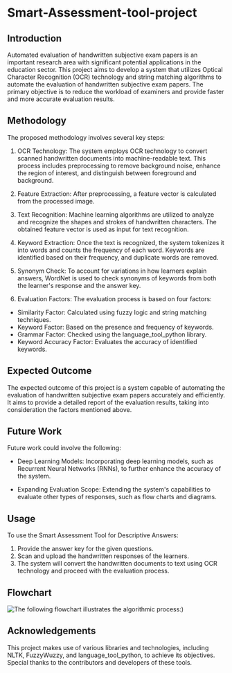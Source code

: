 # Smart-Assessment-tool-project

## Introduction
Automated evaluation of handwritten subjective exam papers is an important research area with significant potential applications in the education sector. This project aims to develop a system that utilizes Optical Character Recognition (OCR) technology and string matching algorithms to automate the evaluation of handwritten subjective exam papers. The primary objective is to reduce the workload of examiners and provide faster and more accurate evaluation results.

## Methodology
The proposed methodology involves several key steps:

1. OCR Technology: The system employs OCR technology to convert scanned handwritten documents into machine-readable text. This process includes preprocessing to remove background noise, enhance the region of interest, and distinguish between foreground and background.

2. Feature Extraction: After preprocessing, a feature vector is calculated from the processed image.

3. Text Recognition: Machine learning algorithms are utilized to analyze and recognize the shapes and strokes of handwritten characters. The obtained feature vector is used as input for text recognition.

4. Keyword Extraction: Once the text is recognized, the system tokenizes it into words and counts the frequency of each word. Keywords are identified based on their frequency, and duplicate words are removed.

5. Synonym Check: To account for variations in how learners explain answers, WordNet is used to check synonyms of keywords from both the learner's response and the answer key.

6. Evaluation Factors: The evaluation process is based on four factors:

  - Similarity Factor: Calculated using fuzzy logic and string matching techniques.
  - Keyword Factor: Based on the presence and frequency of keywords.
  - Grammar Factor: Checked using the language_tool_python library.
  - Keyword Accuracy Factor: Evaluates the accuracy of identified keywords.

## Expected Outcome
The expected outcome of this project is a system capable of automating the evaluation of handwritten subjective exam papers accurately and efficiently. It aims to provide a detailed report of the evaluation results, taking into consideration the factors mentioned above.

## Future Work
Future work could involve the following:

  - Deep Learning Models: Incorporating deep learning models, such as Recurrent Neural Networks (RNNs), to further enhance the accuracy of the system.

  - Expanding Evaluation Scope: Extending the system's capabilities to evaluate other types of responses, such as flow charts and diagrams.

## Usage
To use the Smart Assessment Tool for Descriptive Answers:

1. Provide the answer key for the given questions.
2. Scan and upload the handwritten responses of the learners.
3. The system will convert the handwritten documents to text using OCR technology and proceed with the evaluation process.

## Flowchart
![The following flowchart illustrates the algorithmic process:]((https://github.com/thisisdeepa/image/blob/main/Screenshot%20(13).png)https://github.com/thisisdeepa/image/blob/main/Screenshot%20(13).png))

## Acknowledgements
This project makes use of various libraries and technologies, including NLTK, FuzzyWuzzy, and language_tool_python, to achieve its objectives. Special thanks to the contributors and developers of these tools.
